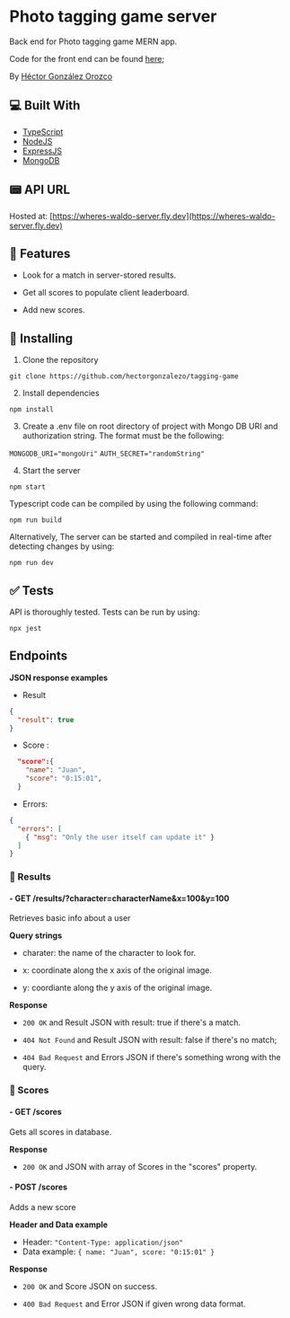 # Photo tagging game server 

Back end for Photo tagging game MERN app.

Code for the front end can be found [here](https://github.com/hectorgonzalezo/tagging-game);

By [Héctor González Orozco](https://github.com/hectorgonzalezo)

## :computer: Built With

* [TypeScript](https://www.typescriptlang.org/)
* [NodeJS](https://nodejs.org/)
* [ExpressJS](https://expressjs.com/)
* [MongoDB](https://www.mongodb.com/)


## :pager: API URL

Hosted at: [https://wheres-waldo-server.fly.dev](https://wheres-waldo-server.fly.dev)

## :rocket: Features

- Look for a match in server-stored results.

- Get all scores to populate client leaderboard.

- Add new scores.


## :construction: Installing

1. Clone the repository

`git clone https://github.com/hectorgonzalezo/tagging-game`

2. Install dependencies

`npm install`

3. Create a .env file on root directory of project with Mongo DB URI and authorization string. The format must be the following:

`MONGODB_URI="mongoUri"`
`AUTH_SECRET="randomString"`

4. Start the server

`npm start`

Typescript code can be compiled by using the following command:

`npm run build`

Alternatively, The server can be started and compiled in real-time after detecting changes by using:

`npm run dev`

## :white_check_mark: Tests

API is thoroughly tested. Tests can be run by using:

`npx jest`


## Endpoints

**JSON response examples**

- Result
```json
{
  "result": true
}
```

- Score :
```json
  "score":{
    "name": "Juan",
    "score": "0:15:01",
  }
```

- Errors:
```json
{
  "errors": [
    { "msg": "Only the user itself can update it" }
  ]
}
```


### :dart: Results

#### - GET /results/?character=characterName&x=100&y=100

Retrieves basic info about a user

**Query strings**

- charater: the name of the character to look for.

- x: coordinate along the x axis of the original image.

- y: coordiante along the y axis of the original image.


**Response**

- `200 OK` and Result JSON with result: true if there's a match.

- `404 Not Found` and Result JSON with result: false if there's no match;

- `404 Bad Request` and Errors JSON if there's something wrong with the query.


### :memo: Scores

#### - GET /scores

Gets all scores in database.

**Response**

- `200 OK` and JSON with array of Scores in the "scores" property.


#### - POST /scores

Adds a new score

**Header and Data example**
- Header: `"Content-Type: application/json"`
- Data example: `{ name: "Juan", score: "0:15:01" }`


**Response**

- `200 OK` and Score JSON on success.

- `400 Bad Request` and Error JSON if given wrong data format.
